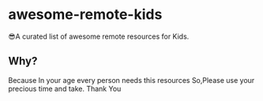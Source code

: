 # awesome-remote-kids
😎A curated list of awesome remote resources for Kids.

## Why?
Because In your age every person needs this resources So,Please use your precious time and take.
Thank You
